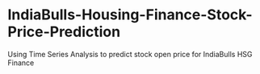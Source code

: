 # IndiaBulls-Housing-Finance-Stock-Price-Prediction
Using Time Series Analysis to predict stock open price for IndiaBulls HSG Finance
